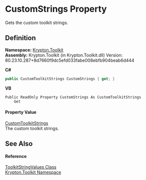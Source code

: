 # CustomStrings Property


Gets the custom toolkit strings.



## Definition
**Namespace:** <a href="79d2eac2-21f4-54ff-7552-b20c33c30600.md">Krypton.Toolkit</a>  
**Assembly:** Krypton.Toolkit (in Krypton.Toolkit.dll) Version: 80.23.10.287+8d7660f9dc5efd033fabe008ebfb904beab6d444

**C#**
``` C#
public CustomToolkitStrings CustomStrings { get; }
```
**VB**
``` VB
Public ReadOnly Property CustomStrings As CustomToolkitStrings
	Get
```



#### Property Value
<a href="6e688c10-4546-7802-1640-1574c46e3de8.md">CustomToolkitStrings</a>  
The custom toolkit strings.

## See Also


#### Reference
<a href="17eaa1c0-4744-e2c6-9ebe-b78766940617.md">ToolkitStringValues Class</a>  
<a href="79d2eac2-21f4-54ff-7552-b20c33c30600.md">Krypton.Toolkit Namespace</a>  
